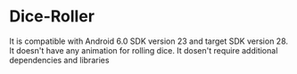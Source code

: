 # Dice-Roller
It is compatible with Android 6.0 SDK version 23 and target SDK version 28.
It doesn't have any animation for rolling dice.
It dosen't require additional dependencies and libraries
